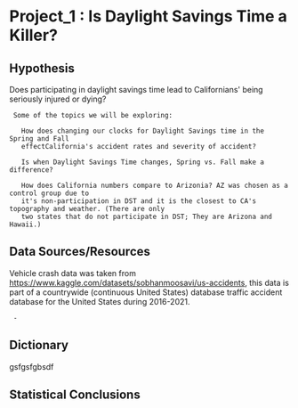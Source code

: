  # Project_1 : Is Daylight Savings Time a Killer?

## Hypothesis
   
   Does participating in daylight savings time lead to Californians' being seriously injured or dying?
    
     Some of the topics we will be exploring:  
     
       How does changing our clocks for Daylight Savings time in the Spring and Fall 
       effectCalifornia's accident rates and severity of accident? 
       
       Is when Daylight Savings Time changes, Spring vs. Fall make a difference? 
       
       How does California numbers compare to Arizonia? AZ was chosen as a control group due to  
       it's non-participation in DST and it is the closest to CA's topography and weather. (There are only
       two states that do not participate in DST; They are Arizona and Hawaii.)
       
## Data Sources/Resources       
   
   Vehicle crash data was taken from https://www.kaggle.com/datasets/sobhanmoosavi/us-accidents,
   this data is part of a countrywide (continuous United States) database traffic accident database 
   for the United States during 2016-2021. 
   
     -
   



## Dictionary
   gsfgsfgbsdf


## Statistical Conclusions

